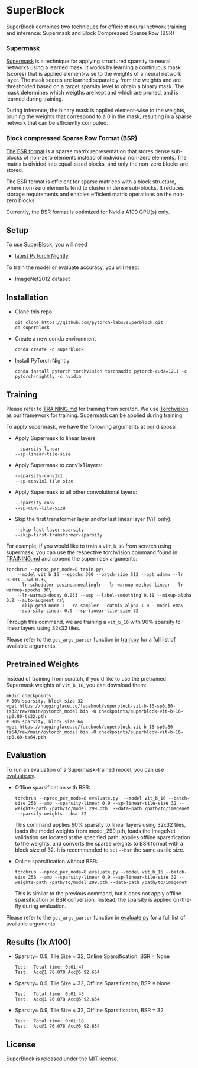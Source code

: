 # SuperBlock

SuperBlock combines two techniques for efficient neural network training and inference: Supermask and Block Compressed Sparse Row (BSR)

### Supermask
[Supermask](https://arxiv.org/abs/2207.00670) is a technique for applying structured sparsity to neural networks using a learned mask. It works by learning a continuous mask (scores) that is applied element-wise to the weights of a neural network layer. The mask scores are learned separately from the weights and are thresholded based on a target sparsity level to obtain a binary mask. The mask determines which weigths are kept and which are pruned, and is learned during training.

During inference, the binary mask is applied element-wise to the weights, pruning the weights that correspond to a 0 in the mask, resulting in a sparse network that can be efficiently computed. 

### Block compressed Sparse Row Format (BSR)
[The BSR format](https://pytorch.org/docs/main/sparse.html#sparse-bsr-tensor) is a sparse matrix representation that stores dense sub-blocks of non-zero elements instead of individual non-zero elements. The matrix is divided into equal-sized blocks, and only the non-zero blocks are stored.

The BSR format is efficient for sparse matrices with a block structure, where non-zero elements tend to cluster in dense sub-blocks. It reduces storage requirements and enables efficient matrix operations on the non-zero blocks.

Currently, the BSR format is optimized for Nvidia A100 GPU(s) only.

## Setup
To use SuperBlock, you will need
* [latest PyTorch Nightly](https://pytorch.org/get-started/locally/)

To train the model or evaluate accuracy, you will need:
* ImageNet2012 dataset

## Installation
* Clone this repo
  ```
  git clone https://github.com/pytorch-labs/superblock.git
  cd superblock
  ```
* Create a new conda environment
  ```
  conda create -n superblock
  ```
* Install PyTorch Nightly
  ```
  conda install pytorch torchvision torchaudio pytorch-cuda=12.1 -c pytorch-nightly -c nvidia
  ```

## Training
Please refer to [TRAINING.md](TRAINING.md) for training from scratch. We use [Torchvision](https://github.com/pytorch/vision/tree/main/references/classification) as our framework for training. Supermask can be applied during training.

To apply supermask, we have the following arguments at our disposal,

* Apply Supermask to linear layers:
    ```
    --sparsity-linear
    --sp-linear-tile-size
    ```
* Apply Supermask to conv1x1 layers:
    ```
    --sparsity-conv1x1
    --sp-conv1x1-tile-size
    ```
* Apply Supermask to all other convolutional layers:
    ```
    --sparsity-conv
    --sp-conv-tile-size
    ```
* Skip the first transformer layer and/or last linear layer (ViT only):
    ```
    --skip-last-layer-sparsity
    --skip-first-transformer-sparsity
    ```

For example, if you would like to train a `vit_b_16` from scratch using supermask, you can use the respective torchvision command found in [TRAINING.md](TRAINING.md) and append the supermask arguments:
```
torchrun --nproc_per_node=8 train.py\
    --model vit_b_16 --epochs 300 --batch-size 512 --opt adamw --lr 0.003 --wd 0.3\
    --lr-scheduler cosineannealinglr --lr-warmup-method linear --lr-warmup-epochs 30\
    --lr-warmup-decay 0.033 --amp --label-smoothing 0.11 --mixup-alpha 0.2 --auto-augment ra\
    --clip-grad-norm 1 --ra-sampler --cutmix-alpha 1.0 --model-ema\ 
    --sparsity-linear 0.9 --sp-linear-tile-size 32
```
Through this command, we are training a `vit_b_16` with 90% sparsity to linear layers using 32x32 tiles.

Please refer to the `get_args_parser` function in [train.py](train.py) for a full list of available arguments.

## Pretrained Weights

Instead of training from scratch, if you'd like to use the pretrained Supermask weights of `vit_b_16`, you can download them:
```
mkdir checkpoints
# 80% sparsity, block size 32
wget https://huggingface.co/facebook/superblock-vit-b-16-sp0.80-ts32/raw/main/pytorch_model.bin -O checkpoints/superblock-vit-b-16-sp0.80-ts32.pth
# 80% sparsity, block size 64
wget https://huggingface.co/facebook/superblock-vit-b-16-sp0.80-ts64/raw/main/pytorch_model.bin -O checkpoints/superblock-vit-b-16-sp0.80-ts64.pth
```


## Evaluation

To run an evaluation of a Supermask-trained model, you can use [evaluate.py](evaluate.py).

* Offline sparsification with BSR:
    ```
    torchrun --nproc_per_node=8 evaluate.py  --model vit_b_16 --batch-size 256 --amp --sparsity-linear 0.9 --sp-linear-tile-size 32 --weights-path /path/to/model_299.pth  --data-path /path/to/imagenet --sparsify-weights --bsr 32
    ```
    This command applies 90% sparsity to linear layers using 32x32 tiles, loads the model weights from model_299.pth, loads the ImageNet validation set located at the specified path, applies offline sparsification to the weights, and converts the sparse weights to BSR format with a block size of 32. It is recommended to set `--bsr`      the same as tile size.

* Online sparsification without BSR:
  ```
  torchrun --nproc_per_node=8 evaluate.py --model vit_b_16 --batch-size 256 --amp --sparsity-linear 0.9 --sp-linear-tile-size 32 --weights-path /path/to/model_299.pth --data-path /path/to/imagenet
  ```
  This is similar to the previous command, but it does not apply offline sparsification or BSR conversion. Instead, the sparsity is applied on-the-fly during evaluation.

Please refer to the `get_args_parser` function in [evaluate.py](evaluate.py) for a full list of available arguments.

## Results (1x A100)

* Sparsity= 0.9, Tile Size = 32, Online Sparsification, BSR = None
  ```
  Test:  Total time: 0:01:47
  Test:  Acc@1 76.078 Acc@5 92.654
  ```

* Sparsity= 0.9, Tile Size = 32, Offline Sparsification, BSR = None
  ```
  Test:  Total time: 0:01:45
  Test:  Acc@1 76.078 Acc@5 92.654
  ```

* Sparsity= 0.9, Tile Size = 32, Offline Sparsification, BSR = 32
  ```
  Test:  Total time: 0:01:18
  Test:  Acc@1 76.078 Acc@5 92.654
  ```


## License
SuperBlock is released under the [MIT license](https://github.com/pytorch-labs/superblock?tab=MIT-1-ov-file#readme).
